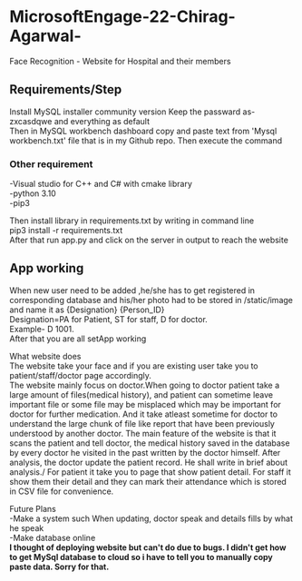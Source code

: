 # MicrosoftEngage-22-Chirag-Agarwal-
Face Recognition - Website for Hospital and their members

## Requirements/Step
Install MySQL installer community version
Keep the passward as- zxcasdqwe and everything as default\
Then in MySQL  workbench dashboard copy and paste text from 'Mysql workbench.txt' file that is in my Github repo. Then execute the command 
### Other requirement
-Visual studio for C++ and C# with cmake library\
-python 3.10\
-pip3

Then install library in  requirements.txt by writing in command line\
pip3 install -r requirements.txt\
After that run app.py and click on the server in output to reach the website

## App working
When new user need to be added ,he/she has to get registered in corresponding database and his/her photo had to be stored in /static/image and name it as {Designation} {Person_ID}\
Designation=PA for Patient, ST for staff, D for doctor.\
Example- D 1001.\
After that you are all setApp working

What website does\
The website take your face and if you are existing user take you to patient/staff/doctor page accordingly.\
The website mainly focus on doctor.When going to doctor patient take a large amount of files(medical history), and patient can sometime leave important file or some file may 
be misplaced which may be important for doctor for further medication. And it take atleast sometime for doctor to understand the large chunk of file like report that have been
 previously understood by another doctor. The main feature of the website is that it scans the patient and tell doctor, the medical history saved in the database by every doctor he visited in the past written by the doctor himself. After analysis, the doctor update the patient record. He shall write in brief about analysis./
For patient it take you to page that show patient detail. For staff it show them their detail and they can mark their attendance which is stored in CSV file for convenience.

Future Plans\
-Make a system such When updating, doctor speak and details fills by what he speak\
-Make database online\
**I thought of deploying website but can't do due to bugs. I didn't get how to get MySql database to cloud so i have to tell you to manually copy paste data. Sorry for that.**
